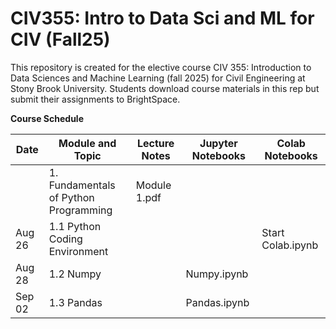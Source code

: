 # CIV355: Intro to Data Sci and ML for CIV (Fall25)

This repository is created for the elective course CIV 355: Introduction to Data Sciences and Machine Learning (fall 2025) for Civil Engineering at Stony Brook University. Students download course materials in this rep but submit their assignments to BrightSpace.


**Course Schedule**

|Date          |Module  and Topic        |Lecture Notes    |Jupyter Notebooks   |Colab Notebooks      
| -------------------|-----------------------------------------|-------------------------------|--------------------|------------|
|                    |1. Fundamentals of Python Programming    |Module 1.pdf        
|Aug 26           |1.1 Python Coding Environment            |                               |                    | Start Colab.ipynb   |
|Aug 28           |1.2 Numpy                             |                    |Numpy.ipynb                     |
|Sep 02           |1.3 Pandas| |Pandas.ipynb|

 


